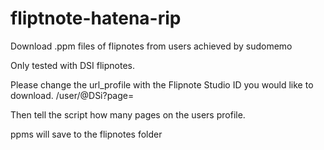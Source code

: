 # fliptnote-hatena-rip
Download .ppm files of flipnotes from users achieved by sudomemo

Only tested with DSI flipnotes.

Please change the url_profile with the Flipnote Studio ID you would like to download.
/user/<Flipnote Studio ID>@DSi?page=

Then tell the script how many pages on the users profile.

ppms will save to the flipnotes folder
